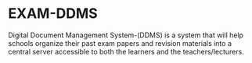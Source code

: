 # EXAM-DDMS
Digital Document Management System-(DDMS) is a system that will help schools organize their past exam papers and revision materials into a central server accessible to both the learners and the teachers/lecturers. 
